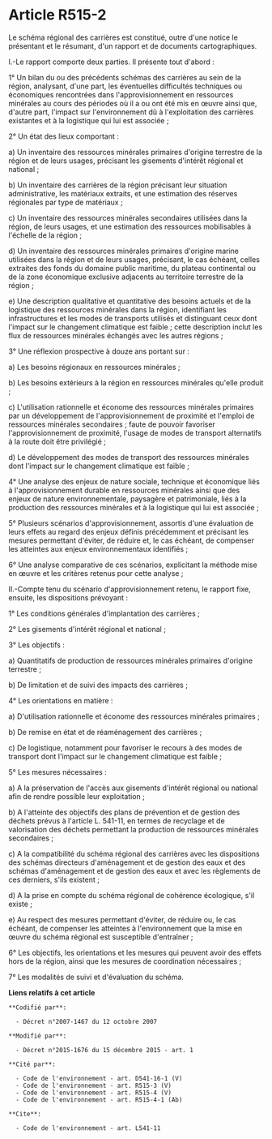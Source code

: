 # Article R515-2

Le schéma régional des carrières est constitué, outre d'une notice le présentant et le résumant, d'un rapport et de documents
cartographiques. 

I.-Le rapport comporte deux parties. Il présente tout d'abord : 

1° Un bilan du ou des précédents schémas des carrières au sein de la région, analysant, d'une part, les éventuelles
difficultés techniques ou économiques rencontrées dans l'approvisionnement en ressources minérales au cours des périodes où
il a ou ont été mis en œuvre ainsi que, d'autre part, l'impact sur l'environnement dû à l'exploitation des carrières
existantes et à la logistique qui lui est associée ; 

2° Un état des lieux comportant : 

a) Un inventaire des ressources minérales primaires d'origine terrestre de la région et de leurs usages, précisant les
gisements d'intérêt régional et national ; 

b) Un inventaire des carrières de la région précisant leur situation administrative, les matériaux extraits, et une
estimation des réserves régionales par type de matériaux ; 

c) Un inventaire des ressources minérales secondaires utilisées dans la région, de leurs usages, et une estimation des
ressources mobilisables à l'échelle de la région ; 

d) Un inventaire des ressources minérales primaires d'origine marine utilisées dans la région et de leurs usages, précisant,
le cas échéant, celles extraites des fonds du domaine public maritime, du plateau continental ou de la zone économique
exclusive adjacents au territoire terrestre de la région ; 

e) Une description qualitative et quantitative des besoins actuels et de la logistique des ressources minérales dans la
région, identifiant les infrastructures et les modes de transports utilisés et distinguant ceux dont l'impact sur le
changement climatique est faible ; cette description inclut les flux de ressources minérales échangés avec les autres
régions ; 

3° Une réflexion prospective à douze ans portant sur : 

a) Les besoins régionaux en ressources minérales ; 

b) Les besoins extérieurs à la région en ressources minérales qu'elle produit ; 

c) L'utilisation rationnelle et économe des ressources minérales primaires par un développement de l'approvisionnement de
proximité et l'emploi de ressources minérales secondaires ; faute de pouvoir favoriser l'approvisionnement de proximité,
l'usage de modes de transport alternatifs à la route doit être privilégié ; 

d) Le développement des modes de transport des ressources minérales dont l'impact sur le changement climatique est faible ; 

4° Une analyse des enjeux de nature sociale, technique et économique liés à l'approvisionnement durable en ressources
minérales ainsi que des enjeux de nature environnementale, paysagère et patrimoniale, liés à la production des ressources
minérales et à la logistique qui lui est associée ; 

5° Plusieurs scénarios d'approvisionnement, assortis d'une évaluation de leurs effets au regard des enjeux définis
précédemment et précisant les mesures permettant d'éviter, de réduire et, le cas échéant, de compenser les atteintes aux
enjeux environnementaux identifiés ; 

6° Une analyse comparative de ces scénarios, explicitant la méthode mise en œuvre et les critères retenus pour cette
analyse ; 

II.-Compte tenu du scénario d'approvisionnement retenu, le rapport fixe, ensuite, les dispositions prévoyant : 

1° Les conditions générales d'implantation des carrières ; 

2° Les gisements d'intérêt régional et national ; 

3° Les objectifs : 

a) Quantitatifs de production de ressources minérales primaires d'origine terrestre ; 

b) De limitation et de suivi des impacts des carrières ; 

4° Les orientations en matière : 

a) D'utilisation rationnelle et économe des ressources minérales primaires ; 

b) De remise en état et de réaménagement des carrières ; 

c) De logistique, notamment pour favoriser le recours à des modes de transport dont l'impact sur le changement climatique est
faible ; 

5° Les mesures nécessaires : 

a) A la préservation de l'accès aux gisements d'intérêt régional ou national afin de rendre possible leur exploitation ; 

b) A l'atteinte des objectifs des plans de prévention et de gestion des déchets prévus à l'article L. 541-11, en termes de
recyclage et de valorisation des déchets permettant la production de ressources minérales secondaires ; 

c) A la compatibilité du schéma régional des carrières avec les dispositions des schémas directeurs d'aménagement et de
gestion des eaux et des schémas d'aménagement et de gestion des eaux et avec les règlements de ces derniers, s'ils
existent ; 

d) A la prise en compte du schéma régional de cohérence écologique, s'il existe ; 

e) Au respect des mesures permettant d'éviter, de réduire ou, le cas échéant, de compenser les atteintes à l'environnement
que la mise en œuvre du schéma régional est susceptible d'entraîner ; 

6° Les objectifs, les orientations et les mesures qui peuvent avoir des effets hors de la région, ainsi que les mesures de
coordination nécessaires ; 

7° Les modalités de suivi et d'évaluation du schéma.

**Liens relatifs à cet article**

	**Codifié par**:

	  - Décret n°2007-1467 du 12 octobre 2007

	**Modifié par**:

	  - Décret n°2015-1676 du 15 décembre 2015 - art. 1

	**Cité par**:

	  - Code de l'environnement - art. D541-16-1 (V)
	  - Code de l'environnement - art. R515-3 (V)
	  - Code de l'environnement - art. R515-4 (V)
	  - Code de l'environnement - art. R515-4-1 (Ab)

	**Cite**:

	  - Code de l'environnement - art. L541-11
